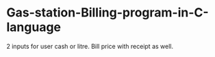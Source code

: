 # Gas-station-Billing-program-in-C-language
2 inputs for user cash or litre. Bill price with receipt as well.
